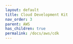 ```yaml
---
layout: default
title: Cloud Development Kit
nav_order: 3
parent: AWS
has_children: true
permalink: /docs/aws/cdk
---
```


